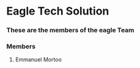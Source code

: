 # Eagle Tech Solution 

### These are the members of the eagle Team 
### Members
1. Emmanuel Mortoo  
